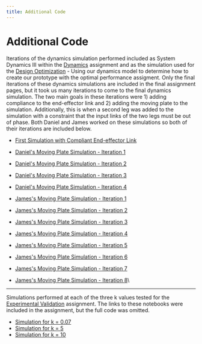 ```yaml
---
title: Additional Code
---
```



# Additional Code

Iterations of the dynamics simulation performed included as System Dynamics III within the [Dynamics](https://nbviewer.jupyter.org/url/arnoldjames98.github.io/systemDynamicsAll.ipynb) assignment and as the simulation used for the [Design Optimization](https://nbviewer.jupyter.org/url/arnoldjames98.github.io/designOptimization.ipynb) - Using our dynamics model to determine how to create our prototype with the optimal performance assigment. Only the final iterations of these dynamics simulations are included in the final assignment pages, but it took us many iterations to come to the final dynamics simulation. The two main goals in these iterations were 1) adding compliance to the end-effector link and 2) adding the moving plate to the simulation. Additionally, this is when a second leg was added to the simulation with a constraint that the input links of the two legs must be out of phase. Both Daniel and James worked on these simulations so both of their iterations are included below.

*  [First Simulation with Compliant End-effector Link](https://nbviewer.jupyter.org/url/arnoldjames98.github.io/dynamicsIterations/jamesBlueLinkCompliance.ipynb)

*  [Daniel's Moving Plate Simulation - Iteration 1](https://nbviewer.jupyter.org/url/arnoldjames98.github.io/dynamicsIterations/danielMovingPlate1.ipynb)
*  [Daniel's Moving Plate Simulation - Iteration 2](https://nbviewer.jupyter.org/url/arnoldjames98.github.io/dynamicsIterations/danielMovingPlate2.ipynb)
*  [Daniel's Moving Plate Simulation - Iteration 3](https://nbviewer.jupyter.org/url/arnoldjames98.github.io/dynamicsIterations/danielMovingPlate3.ipynb)
*  [Daniel's Moving Plate Simulation - Iteration 4](https://nbviewer.jupyter.org/url/arnoldjames98.github.io/dynamicsIterations/danielMovingPlate4.ipynb)

*  [James's Moving Plate Simulation - Iteration 1](https://nbviewer.jupyter.org/url/arnoldjames98.github.io/dynamicsIterations/jamesMovingPlate1.ipynb)
*  [James's Moving Plate Simulation - Iteration 2](https://nbviewer.jupyter.org/url/arnoldjames98.github.io/dynamicsIterations/jamesMovingPlate2.ipynb)
*  [James's Moving Plate Simulation - Iteration 3](https://nbviewer.jupyter.org/url/arnoldjames98.github.io/dynamicsIterations/jamesMovingPlate3.ipynb)
*  [James's Moving Plate Simulation - Iteration 4](https://nbviewer.jupyter.org/url/arnoldjames98.github.io/dynamicsIterations/jamesMovingPlate4.ipynb)
*  [James's Moving Plate Simulation - Iteration 5](https://nbviewer.jupyter.org/url/arnoldjames98.github.io/dynamicsIterations/jamesMovingPlate5.ipynb)
*  [James's Moving Plate Simulation - Iteration 6](https://nbviewer.jupyter.org/url/arnoldjames98.github.io/dynamicsIterations/jamesMovingPlate6.ipynb)
*  [James's Moving Plate Simulation - Iteration 7](https://nbviewer.jupyter.org/url/arnoldjames98.github.io/dynamicsIterations/jamesMovingPlate7.ipynb)
*  [James's Moving Plate Simulation - Iteration 8](https://nbviewer.jupyter.org/url/arnoldjames98.github.io/dynamicsIterations/jamesMovingPlate8.ipynb)\

---

Simulations performed at each of the three k values tested for the [Experimental Validation](https://nbviewer.jupyter.org/url/arnoldjames98.github.io/dataCollection.ipynb) assignment. The links to these notebooks were included in the assignment, but the full code was omitted.

*  [Simulation for k = 0.07](https://nbviewer.jupyter.org/url/arnoldjames98.github.io/0_07_dynamicsFigures.ipynb)
*  [Simulation for k = 5](https://nbviewer.jupyter.org/url/arnoldjames98.github.io/5_dynamicsFigures.ipynb)
*  [Simulation for k = 10](https://nbviewer.jupyter.org/url/arnoldjames98.github.io/10_dynamicsFigures.ipynb)


